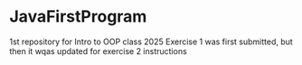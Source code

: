 # JavaFirstProgram
1st repository for Intro to OOP class 2025
Exercise 1 was first submitted, but then it wqas updated for exercise 2 instructions
